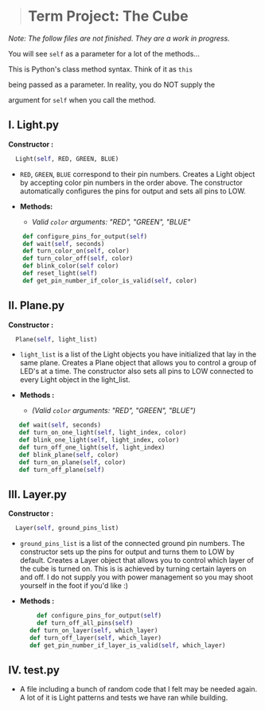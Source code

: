﻿


># Term Project: The Cube
*Note: The follow files are not finished. They are a work
      in progress.*

You will see `self` as a parameter for a lot of the methods...

This is Python's class method syntax. Think of it as `this`

being passed as a parameter. In reality, you do NOT supply the

argument for `self` when you call the method.

## I. Light.py
**Constructor :**
```python
  Light(self, RED, GREEN, BLUE)
```

 - `RED`, `GREEN`, `BLUE` correspond to their pin numbers.
      Creates a Light object by accepting color pin
      numbers in the order above. The constructor
      automatically configures the pins for output
      and sets all pins to LOW.

- **Methods:**
	- *Valid `color` arguments: "RED", "GREEN", "BLUE"*

```python
    def configure_pins_for_output(self)
    def wait(self, seconds)
    def turn_color_on(self, color)
    def turn_color_off(self, color)
    def blink_color(self color)
    def reset_light(self)
    def get_pin_number_if_color_is_valid(self, color)
```

## II. Plane.py
**Constructor :**
```python
  Plane(self, light_list)  
```

- `light_list` is a list of the Light objects you
      have initialized that lay in the same plane.
      Creates a Plane object that allows you to
      control a group of LED's at a time. The constructor
      also sets all pins to LOW connected to every Light
      object in the light_list.

 - **Methods :**
    - *(Valid `color` arguments: "RED", "GREEN", "BLUE")*

 ```python
    def wait(self, seconds)
    def turn_on_one_light(self, light_index, color)
    def blink_one_light(self, light_index, color)
    def turn_off_one_light(self, light_index)
    def blink_plane(self, color)
    def turn_on_plane(self, color)
    def turn_off_plane(self)
```

## III. Layer.py
 **Constructor :**
```python
  Layer(self, ground_pins_list)  
```

  - `ground_pins_list` is a list of the connected ground
      pin numbers. The constructor sets up the pins for output
      and turns them to LOW by default. Creates a Layer object
      that allows you to control which layer of the cube is turned
      on. This is is achieved by turning certain layers on and
      off. I do not supply you with power management so you
      may shoot yourself in the foot if you'd like :)

 - **Methods :**

```python
    	def configure_pins_for_output(self)
	    def turn_off_all_pins(self)
      def turn_on_layer(self, which_layer)
      def turn_off_layer(self, which_layer)
      def get_pin_number_if_layer_is_valid(self, which_layer)
```

## IV. test.py
  * A file including a bunch of random code that I felt
    may be needed again. A lot of it is Light patterns and
    tests we have ran while building.
